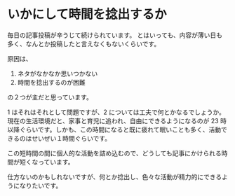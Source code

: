 # いかにして時間を捻出するか

毎日の記事投稿が辛うじて続けられています。
とはいっても、内容が薄い日も多く、なんとか投稿したと言えなくもないくらいです。

原因は、

1. ネタがなかなか思いつかない
2. 時間を捻出するのが困難

の２つが主だと思っています。

1 はそれはそれとして問題ですが、2 については工夫で何とかなるでしょうか。
現在の生活環境だと、家事と育児に追われ、自由にできるようになるのが 23 時以降ぐらいです。しかも、この時間になると既に疲れて眠いことも多く、活動できるのはせいぜい１時間ぐらいです。

この短時間の間に個人的な活動を詰め込むので、どうしても記事にかけられる時間が短くなっています。

仕方ないのかもしれないですが、何とか捻出し、色々な活動が精力的にできるようになりたいです。